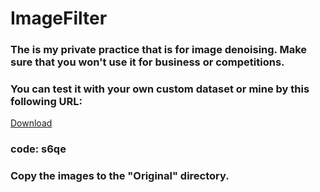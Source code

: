 # ImageFilter
### The is my private practice that is for image denoising. Make sure that you won't use it for business or competitions.

### You can test it with your own custom dataset or mine by this following URL:

[Download](https://pan.baidu.com/s/1rxNnrQ8Kr0AbA-tnGeDFsg?pwd=s6qe)

### code: **s6qe** 
### Copy the images to the "Original" directory.
